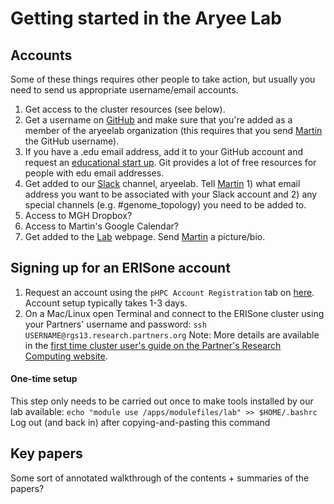 <br><br>
# Getting started in the Aryee Lab

## Accounts

Some of these things requires other people to take action, but usually you need to send us appropriate username/email accounts.

1. Get access to the cluster resources (see below). 
2. Get a username on [GitHub](http://www.github.com) and make sure that you're added as a member of the aryeelab organization (this requires that you send [Martin](mailto:aryee.martin@mgh.harvard.edu) the GitHub username).
3. If you have a .edu email address, add it to your GitHub account and request an [educational start up](https://education.github.com/pack). Git provides a lot of free resources for people with edu email addresses.
4. Get added to our [Slack](https://slack.com/) channel, aryeelab. Tell [Martin](mailto:aryee.martin@mgh.harvard.edu) 1) what email address you want to be associated with your Slack account and 2) any special channels (e.g. #genome_topology) you need to be added to. 
5. Access to MGH Dropbox?
7. Access to Martin's Google Calendar?
8. Get added to the [Lab](http://aryee.mgh.harvard.edu/) webpage. Send [Martin](mailto:aryee.martin@mgh.harvard.edu) a picture/bio. 

## Signing up for an ERISone account

1. Request an account using the `pHPC Account Registration` tab on [here](http://rc.partners.org/hpc). Account setup typically takes 1-3 days.
2. On a Mac/Linux open Terminal and connect to the ERISone cluster using your Partners' username and password: `ssh USERNAME@rgs13.research.partners.org`
Note: More details are available in the [first time cluster user's guide on the Partner's Research Computing website](https://rc.partners.org/kb/article/2164).

#### One-time setup
This step only needs to be carried out once to make tools installed by our lab available:
`echo "module use /apps/modulefiles/lab" >> $HOME/.bashrc`
Log out (and back in) after copying-and-pasting this command

## Key papers

Some sort of annotated walkthrough of the contents + summaries of the papers? 
<br><br>